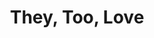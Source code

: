 --- 
title: "They, Too, Love"
publishdate: "2019-3-12T16:48:46+02:00"
src: "https://365manga.net/manga/they-too-love"
image: "https://data.365manga.net/images/thumbnails/24709-they-too-love.jpg"
description: "Jung Euimoon and Eun Myroyung are both members of the second Biology Club, which has been downgraded to the oldest facilities in the school to make room for the new Biology Club. Jung Euimoon uses Bunsen burners to cook his breakfast and routinely camps out at the Biology Club room to get away from his numerous siblings. Eun is a loner and reads tarot cards--which always foretell unhappy auguries--to amuse…"
---